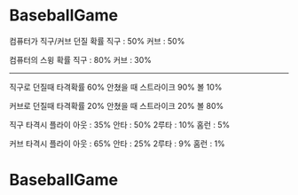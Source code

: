 # BaseballGame


컴퓨터가 직구/커브 던질 확률
 직구 : 50%
 커브 : 50%

컴퓨터의 스윙 확률
 직구 : 80%
 커브 : 30%

---

직구로 던질때
 타격확률 60%
 안쳤을 때
  스트라이크 90%
  볼 10%

커브로 던질때
 타격확률 20%
 안쳤을 때
  스트라이크 20%
  볼 80%

직구 타격시
 플라이 아웃 : 35%
 안타 : 50%
 2루타 : 10%
 홈런 : 5%

커브 타격시
 플라이 아웃 : 65%
 안타 : 25%
 2루타 : 9%
 홈런 : 1%

# BaseballGame